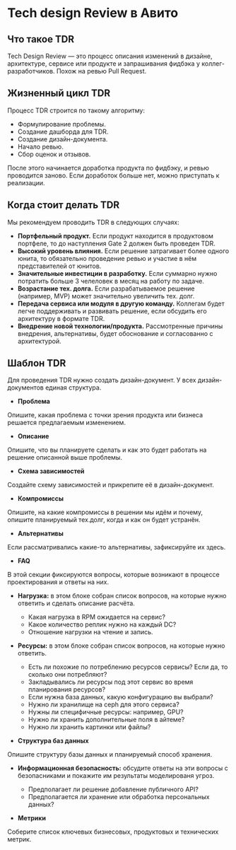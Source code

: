 # Tech design Review в Авито

## Что такое TDR
Tech Design Review — это процесс описания изменений в дизайне, архитектуре, сервисе или продукте и запрашивания фидбэка у коллег-разработчиков. Похож на ревью Pull Request.

## Жизненный цикл TDR
Процесс TDR строится по такому алгоритму:
- Формулирование проблемы.
- Создание дашборда для TDR.
- Создание дизайн-документа.
- Начало ревью.
- Сбор оценок и отзывов.

После этого начинается доработка продукта по фидбэку, и ревью проводится заново. Если доработок больше нет, можно приступать к реализации.

## Когда стоит делать TDR
Мы рекомендуем проводить TDR в следующих случаях:
- **Портфельный продукт.** Если продукт находится в продуктовом портфеле, то до наступления Gate 2 должен быть проведен TDR.
- **Высокий уровень влияния.** Если решение затрагивает более одного юнита, то обязательно проведение ревью и участие в нём представителей от юнитов.
- **Значительные инвестиции в разработку.** Если суммарно нужно потратить больше 3 челеловек в месяц на работу по задаче.
- **Возрастание тех. долга.** Если разрабатываемое решение (например, MVP) может значительно увеличить тех. долг.
- **Передача сервиса или модуля в другую команду.** Коллегам будет легче поддерживать и развивать решение, если обсудить его архитектуру в формате TDR.
- **Внедрение новой технологии/продукта.** Рассмотренные причины внедрения, альтернативы, будет обоснование и согласованно с архитектурой.

## Шаблон TDR
Для проведения TDR нужно создать дизайн-документ. У всех дизайн-документов единая структура.

- **Проблема**

Опишите, какая проблема с точки зрения продукта или бизнеса решается предлагаемым изменением.

- **Описание**

Опишите, что вы планируете сделать и как это будет работать на решение описанной выше проблемы.

- **Схема зависимостей**

Создайте схему зависимостей и прикрепите её в дизайн-документ.

- **Компромиссы**

Опишите, на какие компромиссы в решении мы идём и почему, опишите планируемый тех.долг, когда и как он будет устранён.

- **Альтернативы**

Если рассматривались какие-то альтернативы, зафиксируйте их здесь.

- **FAQ**

В этой секции фиксируются вопросы, которые возникают в процессе проектирования и ответы на них.

- **Нагрузка:** в этом блоке собран список вопросов, на которые нужно ответить и сделать описание расчёта.
  - Какая нагрузка в RPM ожидается на сервис?
  - Какое количество реплик нужно на каждый DC?
  - Отношение нагрузки на чтение и запись.
 
- **Ресурсы:** в этом блоке собран список вопросов, на которые нужно ответить.
  - Есть ли похожие по потреблению ресурсов сервисы? Если да, то сколько они потребляют?
  - Закладывались ли ресурсы под этот сервис во время планирования ресурсов?
  - Если нужна база данных, какую конфигурацию вы выбрали?
  - Нужно ли хранилище на ceph для этого сервиса?
  - Нужны ли специфичные ресурсы: например, GPU?
  - Нужно ли хранить дополнительные поля в айтеме?
  - Нужно ли хранить картинки или файлы?
 
- **Структура баз данных**

Опишите структуру базы данных и планируемый способ хранения.

- **Информационная безопасность:** обсудите ответы на эти вопросы с безопасниками и покажите им результаты моделированя угроз.
  - Предполагает ли решение добавление публичного API?
  - Предполагается ли хранение или обработка персональных данных?
 
- **Метрики**

Соберите список ключевых бизнесовых, продуктовых и технических метрик.



